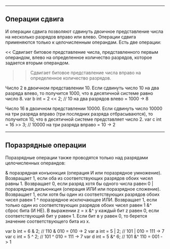 --------------------------------------------------
Операции сдвига
--------------------------------------------------
И операции сдвига позволяют сдвинуть двоичное представление числа на несколько разрядов вправо или влево. Операции
сдвига применяются только к целочисленным операндам. Есть две операции:

<<    Сдвигает битовое представление числа, представленного первым операндом, влево на определенное количество разрядов,
которое задается вторым операндом.
> > Сдвигает битовое представление числа вправо на определенное количество разрядов.

Число 2 в двоичном представлении 10. Если сдвинуть число 10 на два разряда влево, то получится 1000, что в десятичной
системе равно число 8. var b int = 2 << 2; // 10 на два разрядов влево = 1000 -> 8

Число 16 в двоичном представлении 10000. Если сдвинуть число 10000 на три разряда вправо (три последних разряда
отбрасываются), то получится 10, что в десятичной системе представляет число 2. var c int = 16 >> 3; // 10000 на три
разряда вправо = 10 -> 2

--------------------------------------------------
Поразрядные операции
--------------------------------------------------
Поразрядные операции также проводятся только над разрядами целочисленных операндов:

& поразрядная конъюнкция (операция И или поразрядное умножение). Возвращает 1, если оба из соответствующих разрядов
обоих чисел равны 1. Возвращает 0, если разряд хотя бы одного числа равен 0 | поразрядная дизъюнкция (операция ИЛИ или
поразрядное сложение). Возвращает 1, если хотя бы один из соответствующих разрядов обоих чисел равен 1 ^ поразрядное
исключающее ИЛИ. Возвращает 1, если только один из соответствующих разрядов обоих чисел равен 1 &^ сброс бита (И НЕ). В
выражении z = x &^ y каждый бит z равен 0, если соответствующий бит y равен 1. Если бит в y равен 0, то берется значение
соответствующего бита из x.

var b int = 6 & 2; // 110 & 010 = 010 -> 2 var a int = 5 | 2; // 101 | 010 = 111 -> 7 var c int = 5 ^ 2; // 101 ^ 010 =
111 -> 7 var d int = 5 &^ 6; // 101 &^ 110 = 001 -> 1
